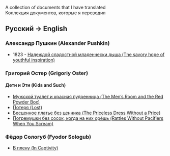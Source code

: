 ﻿A collection of documents that I have translated  
Коллекция документов, которые я переводил  

## Русский → English

### Александр Пушкин (Alexander Pushkin)
 - 1823 - [Надеждой сладостной младенчески дыша (The savory hope of youthful inspiration)](http://peterolson.github.io/Translations/Russian/Pushkin_1823_SweetHope.html)
 
### Григорий Остер (Grigoriy Oster)
 
#### Дети и Эти (Kids and Such)
 - [Мужской туалет и красная пудренница (The Men’s Room and the Red Powder Box)](http://peterolson.github.io/Translations/Russian/PowderBox.html)
 - [Потеря (Lost)](http://peterolson.github.io/Translations/Russian/Lost.html)
 - [Бесценное платье без ценника (The Priceless Dress Without a Price)](http://peterolson.github.io/Translations/Russian/PricelessDress.html)
 - [Погремушки без сосок, когда на них орёшь (Rattles Without Pacifiers When You Scream)](http://peterolson.github.io/Translations/Russian/Rattles.html)
 
 ### Фёдор Сологуб (Fyodor Sologub)
 - [В плену (In Captivity)](http://peterolson.github.io/Translations/Russian/InCaptivity.html)